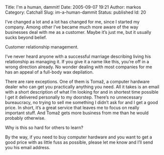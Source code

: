 Title: I'm a human, dammit!
Date: 2005-09-07 19:21
Author: markos
Category: Catchall
Slug: im-a-human-dammit
Status: published
Id: 20

<html>
 <body>
  <div>
   <p>
    I’ve changed a lot and a lot has changed for me, since I started my company. Among other I’ve became much more aware of the way businesses deal with me as a customer. Maybe it’s just me, but it usually sucks beyond belief.
   </p>
   <p>
    Customer relationship management.
   </p>
   <p>
    I’ve never heard anyone with a successful marriage describing living his relationship as managing it. If you give it a name like this, you’re off in a wrong direction already. No wonder dealing with most companies for me has an appeal of a full-body wax depilation.
   </p>
   <p>
    There are rare exceptions. One of them is Tomaž, a computer hardware dealer who can get you practically anything you need. All it takes is an email with a short description of what I’m looking for and in shortest time possible I get it delivered personally to my doorstep. There’s no unnecessary bureaucracy, no trying to sell me something I didn’t ask for and I get a good price. In short, it’s a great service that leaves me to focus on really important stuff. And Tomaž gets more business from me than he would probably otherwise.
   </p>
   <p>
    Why is this so hard for others to learn?
   </p>
   <p>
    By the way, if you need to buy computer hardware and you want to get a good price with as little fuss as possible, please let me know and I’ll send you his email address.
   </p>
  </div>
 </body>
</html>